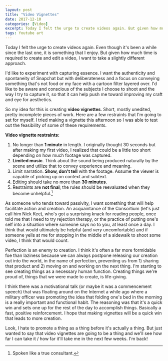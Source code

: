 ```yaml
---
layout: post
title: "Video Vignettes"
date: 2017-12-10
categories: [Video]
excerpt: Today I felt the urge to create videos again. But given how much time is required to create and edit a video, I want to take a slightly different approach. I'd like to experiment with capturing essence.
tags: Youtube art
---
```

Today I felt the urge to create videos again. Even though it's been a while since the last one, it is something that I enjoy. But given how much time is required to create and edit a video, I want to take a slightly different approach.

I'd like to experiment with capturing essence. I want the authenticity and spontaneity of Snapchat but with deliberateness and a focus on conveying something that's not food or my face with a cartoon filter layered over. I'd like to be aware and conscious of the subjects I choose to shoot and the way I try to capture it, so that it can help push me toward improving my craft and eye for aesthetics.

So my idea for this is creating **video vignettes**. Short, mostly unedited, pretty incomplete pieces of work. Here are a few restraints that I'm going to set for myself. I tried making a vignette this afternoon so I was able to test out the feasibility of some of these requirements.

**Video vignette restraints:**
1. No longer than **1 minute** in length. I originally thought 30 seconds but after making my first video, I realized that could be a little too short depending on how much footage was captured.
1. **Limited music**. Think about the sound being produced naturally by the scene and utilize that to convey experience and meaning.
1. Limit narration. **Show, don't tell** with the footage. Assume the viewer is capable of picking up on context and subtext.
1. Editing should take no more than **30 minutes**.
1. Restraints are **not final**; the rules should be reevaluated when they become unhelpful.[^1]

As someone who tends toward passivity, I want something that will help facilitate action and creation. An acquaintance of the Consortium (let's just call him Nick Kee), who's got a surprising knack for reading people, once told me that I need to try rejection therapy, or the practice of putting one's self into a situation where someone says no to you, at least once a day. I think that would ultimately be helpful (and *very* uncomfortable) and if someone yells at me for stopping in the middle of a sidewalk to shoot some video, I think that would count.

Perfection is an enemy to creation. I think it's often a far more formidable foe than laziness because we can always postpone releasing our creation out into the world, in the name of perfection, preventing us from 1) sharing that product and 2) moving on and working on the next thing. I'm starting to see creating things as a necessary human function. Creating things we're proud of, things that we were made to create, is life-giving.

I think there was a motivational talk (or maybe it was a commencement speech) that was floating around on the Internet a while ago where a military officer was promoting the idea that folding one's bed in the morning is a really important and functional habit. The reasoning was that it's a quick win and sets one up for the rest of the day to accomplish things. Basically a fast, positive reinforcement. I hope that making vignettes will be a quick win that leads to more creation.

Look, I hate to promote a thing as a thing before it's actually a thing. But just wanted to say that video vignettes are going to be a thing and we'll see how far I can take it / how far it'll take me in the next few weeks. I'm back!


[^1]: Spoken like a true consultant.
